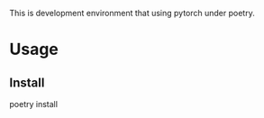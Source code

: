 This is development environment that using pytorch under poetry.

# Usage

## Install

poetry install

